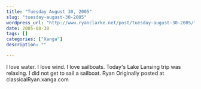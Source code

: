 ```yaml
---
title: "Tuesday August 30, 2005"
slug: "tuesday-august-30-2005"
wordpress_url: "http://www.ryanclarke.net/post/tuesday-august-30-2005/"
date: 2005-08-30
tags: []
categories: ["Xanga"]
description: ""

---
```


I love water. I love wind. I love sailboats.
 Today's Lake Lansing trip was relaxing.
 I did not get to sail a sailboat.
 Ryan
Originally posted at classicalRyan.xanga.com
